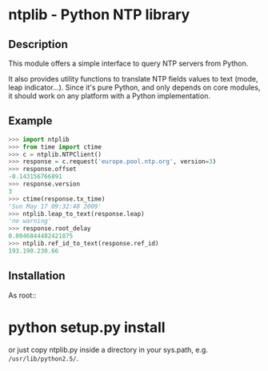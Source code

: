ntplib - Python NTP library
===========================

Description
-----------

This module offers a simple interface to query NTP servers from Python.

It also provides utility functions to translate NTP fields values to text (mode,
leap indicator...). Since it's pure Python, and only depends on core modules, it
should work on any platform with a Python implementation.

Example
-------

```python
>>> import ntplib
>>> from time import ctime
>>> c = ntplib.NTPClient()
>>> response = c.request('europe.pool.ntp.org', version=3)
>>> response.offset
-0.143156766891
>>> response.version
3
>>> ctime(response.tx_time)
'Sun May 17 09:32:48 2009'
>>> ntplib.leap_to_text(response.leap)
'no warning'
>>> response.root_delay
0.0046844482421875
>>> ntplib.ref_id_to_text(response.ref_id)
193.190.230.66
```


Installation
------------

As root::

   # python setup.py install

or just copy ntplib.py inside a directory in your sys.path, e.g.
`/usr/lib/python2.5/`.
